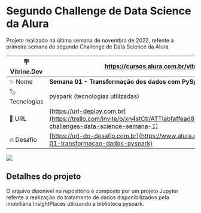 # Segundo Challenge de Data Science da Alura

Projeto realizado na última semana de novembro de 2022, refente a primeira semana do segundo Challenge de Data Science da Alura.

| :placard: Vitrine.Dev |https://cursos.alura.com.br/vitrinedev/marceloviana1991|
| -------------  | --- |
| :sparkles: Nome        | **Semana 01 - Transformação dos dados com PySpark**
| :label: Tecnologias | pyspark (tecnologias utilizadas)
| :rocket: URL         | [https://url-deploy.com.br](https://trello.com/invite/b/xn4stCtl/ATTIabfaffead8784c4c581a48c879fd2888AA681C52/alura-challenges-data-science-semana-1)
| :fire: Desafio     | [https://url-do-desafio.com.br](https://www.alura.com.br/challenges/data-science-2/semana-01-transformacao-dados-pyspark)

<!-- Inserir imagem com a #vitrinedev ao final do link -->
![](https://images-ext-1.discordapp.net/external/P8w9EjzPPkfwjZCxHzk4xTVnZ3xNtYVhTY-K5KZc2oI/https/opengraph.githubassets.com/4f559da4dd334cfcea5f2583ba1265b9f73a29921ff1e3a52f79c59026c2eb3a/marceloviana1991/-Challenge-2-Data-Science-Projeto1d4-#vitrinedev)

## Detalhes do projeto

O arquivo diponível no repositório é composto por um projeto Jupyter refente a realização do tratamento de dados disponibilizados pela imobiliária InsightPlaces utilizando a biblioteca pyspark.
